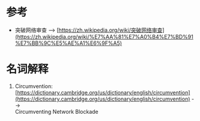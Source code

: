 # 参考
   * 突破网络审查 --> [https://zh.wikipedia.org/wiki/突破网络审查](https://zh.wikipedia.org/wiki/%E7%AA%81%E7%A0%B4%E7%BD%91%E7%BB%9C%E5%AE%A1%E6%9F%A5)<br>
# 名词解释
   1. Circumvention: [https://dictionary.cambridge.org/us/dictionary/english/circumvention](https://dictionary.cambridge.org/us/dictionary/english/circumvention) --><br> Circumventing Network Blockade
